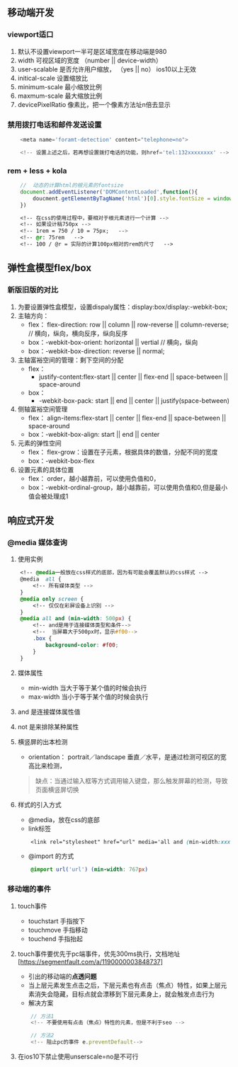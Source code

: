 ## 移动端开发

### viewport适口
1. 默认不设置viewport一半可是区域宽度在移动端是980
2. width 可视区域的宽度 （number || device-width）
3. user-scalable 是否允许用户缩放， （yes || no） ios10以上无效
4. initical-scale 设置缩放比
5. minimum-scale 最小缩放比例
6. maxmum-scale 最大缩放比例
7. devicePixelRatio 像素比，把一个像素方法址n倍去显示



### 禁用拨打电话和邮件发送设置
```js
	<meta name='foramt-detection' content="telephone=no">

	<!-- 设置上述之后，若再想设置拨打电话的功能，则href='tel:132xxxxxxxx' -->

```


### rem  + less + kola
```js
	// 	动态的计算html的根元素的fontsize
	document.addEventListener('DOMContentLoaded',function(){
		doucment.getElementByTagName('html')[0].style.fontSize = window.innerWidth / 10 + 'px';
	})
```
```css
	<!-- 在css的使用过程中，要相对于根元素进行一个计算 -->
	<!-- 如果设计稿750px -->
	<!-- 1rem = 750 / 10 = 75px;   -->
	<!-- @r: 75rem   -->
	<!-- 100 / @r = 实际的计算100px相对的rem的尺寸   -->
```

## 弹性盒模型flex/box
### 新版旧版的对比
1. 为要设置弹性盒模型，设置dispaly属性：display:box/display:-webkit-box;
2. 主轴方向：
	+ flex： flex-direction: row || column || row-reverse || column-reverse; // 横向，纵向，横向反序，纵向反序
	+ box：-webkit-box-orient: horizontal || vertial // 横向，纵向
	+ box：-webkit-box-direction: reverse || normal;
3. 主轴富裕空间的管理：剩下空间的分配
	+ flex： 
		- justify-content:flex-start || center || flex-end || space-between || space-around
	+ box：
		- -webkit-box-pack: start || end || center || justify(space-between)
4. 侧轴富裕空间管理
	+ flex： align-items:flex-start || center || flex-end || space-between || space-around
	+ box：-webkit-box-align: start || end || center 
5. 元素的弹性空间
	+ flex： flex-grow：设置在子元素，根据具体的数值，分配不同的宽度
	+ box：-webkit-box-flex
6. 设置元素的具体位置
	+ flex： order，越小越靠前，可以使用负值和0，
	+ box：-webkit-ordinal-group，越小越靠前，可以使用负值和0,但是最小值会被处理成1


## 响应式开发
### @media 媒体查询
1. 使用实例

```css
	<!-- @media一般放在css样式的底部，因为有可能会覆盖默认的css样式 -->
	@media  all {
		<!-- 所有媒体类型 -->
	}	
	@media only screen {
		<!-- 仅仅在彩屏设备上识别 -->
	}
	@media all and (min-width: 500px) {
		<!-- and是用于连接媒体类型和条件-->
		<!--  当屏幕大于500px时，显示#f00-->
		.box {
			background-color: #f00;
		}
	}
```

2. 媒体属性
	+ min-width  当大于等于某个值的时候会执行
	+ max-width  当小于等于某个值的时候会执行

3. and 是连接媒体属性值
4. not 是来排除某种属性
5. 横竖屏的出本检测
	+ orientation： portrait／landscape 垂直／水平，是通过检测可视区的宽高比来检测，
	> 缺点：当通过输入框等方式调用输入键盘，那么触发屏幕的检测，导致页面横竖屏切换

6. 样式的引入方式
	+ @media，放在css的底部
	+ link标签
	```css
		<link rel="stylesheet" href="url" media='all and (min-width:xxx px;)'>
	```
	+ @import 的方式
	```css
		@import url('url') (min-width: 767px)

	```

### 移动端的事件
1. touch事件
	+ touchstart 手指按下
	+ touchmove 手指移动
	+ touchend 手指抬起
2. touch事件要优先于pc端事件，优先300ms执行，文档地址[https://segmentfault.com/a/1190000003848737]

	+ 引出的移动端的**点透问题**
	+ 当上层元素发生点击之后，下层元素也有点击（焦点）特性，如果上层元素消失会隐藏，目标点就会漂移到下层元素身上，就会触发点击行为
	+ 解决方案 
	```js
		// 方法1
		<!-- 不要使用有点击（焦点）特性的元素，但是不利于seo -->

		// 方法2
		<!-- 阻止pc的事件 e.preventDefault-->
	```

3. 在ios10下禁止使用unserscale=no是不可行


